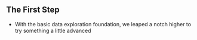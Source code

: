 ## The First Step
* With the basic data exploration foundation, we leaped a notch higher to try something a little advanced
